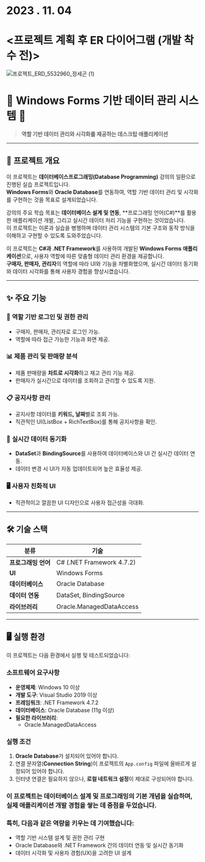 # 2023 . 11. 04 
# <프로젝트 계획 후 ER 다이어그램 (개발 착수 전)>
![프로젝트_ERD_5532960_정세곤 (1)](https://github.com/user-attachments/assets/81aa2889-a714-491c-a6b8-b5551f92b48f)


# 🌟 Windows Forms 기반 데이터 관리 시스템 🌟

> **역할 기반 데이터 관리와 시각화를 제공하는 데스크탑 애플리케이션**

---

## 📌 프로젝트 개요

이 프로젝트는 **데이터베이스프로그래밍(Database Programming)** 강의의 일환으로 진행된 실습 프로젝트입니다.  
**Windows Forms**와 **Oracle Database**를 연동하여, 역할 기반 데이터 관리 및 시각화를 구현하는 것을 목표로 설계되었습니다.

강의의 주요 학습 목표는 **데이터베이스 설계 및 연동**, **프로그래밍 언어(C#)**를 활용한 애플리케이션 개발, 그리고 실시간 데이터 처리 기능을 구현하는 것이었습니다.  
이 프로젝트는 이론과 실습을 병행하며 데이터 관리 시스템의 기본 구조와 동작 방식을 이해하고 구현할 수 있도록 도와주었습니다.

이 프로젝트는 **C#과 .NET Framework**를 사용하여 개발된 **Windows Forms 애플리케이션**으로, 사용자 역할에 따른 맞춤형 데이터 관리 환경을 제공합니다.  
**구매자, 판매자, 관리자**의 역할에 따라 UI와 기능을 차별화했으며, 실시간 데이터 동기화와 데이터 시각화를 통해 사용자 경험을 향상시켰습니다.

---

## ✨ 주요 기능
### 🎯 **역할 기반 로그인 및 권한 관리**
- 구매자, 판매자, 관리자로 로그인 가능.
- 역할에 따라 접근 가능한 기능과 화면 제공.

### 📊 **제품 관리 및 판매량 분석**
- 제품 판매량을 **차트로 시각화**하고 재고 관리 기능 제공.
- 판매자가 실시간으로 데이터를 조회하고 관리할 수 있도록 지원.

### 📋 **공지사항 관리**
- 공지사항 데이터를 **키워드, 날짜**별로 조회 가능.
- 직관적인 UI(ListBox + RichTextBox)를 통해 공지사항을 확인.

### 🔄 **실시간 데이터 동기화**
- **DataSet**과 **BindingSource**를 사용하여 데이터베이스와 UI 간 실시간 데이터 연동.
- 데이터 변경 시 UI가 자동 업데이트되어 높은 효율성 제공.

### 🖥 **사용자 친화적 UI**
- 직관적이고 깔끔한 UI 디자인으로 사용자 접근성을 극대화.

---

## 🛠 기술 스택
| **분류**         | **기술**                       |
|-------------------|--------------------------------|
| **프로그래밍 언어** | C# (.NET Framework 4.7.2)       |
| **UI**           | Windows Forms                 |
| **데이터베이스**   | Oracle Database               |
| **데이터 연동**    | DataSet, BindingSource        |
| **라이브러리**     | Oracle.ManagedDataAccess      |

---

## 🖥 실행 환경
이 프로젝트는 다음 환경에서 실행 및 테스트되었습니다:

### 소프트웨어 요구사항
- **운영체제**: Windows 10 이상
- **개발 도구**: Visual Studio 2019 이상
- **프레임워크**: .NET Framework 4.7.2
- **데이터베이스**: Oracle Database (11g 이상)
- **필요한 라이브러리**:
  - Oracle.ManagedDataAccess


### 실행 조건
1. **Oracle Database**가 설치되어 있어야 합니다.
2. 연결 문자열(**Connection String**)이 프로젝트의 `App.config` 파일에 올바르게 설정되어 있어야 합니다.
3. 인터넷 연결은 필요하지 않으나, **로컬 네트워크 설정**이 제대로 구성되어야 합니다.



### 이 프로젝트는 데이터베이스 설계 및 프로그래밍의 기본 개념을 실습하며, 실제 애플리케이션 개발 경험을 쌓는 데 중점을 두었습니다.
### 특히, 다음과 같은 역량을 키우는 데 기여했습니다:

 - 역할 기반 시스템 설계 및 권한 관리 구현
 - Oracle Database와 .NET Framework 간의 데이터 연동 및 실시간 동기화
 - 데이터 시각화 및 사용자 경험(UX)을 고려한 UI 설계
